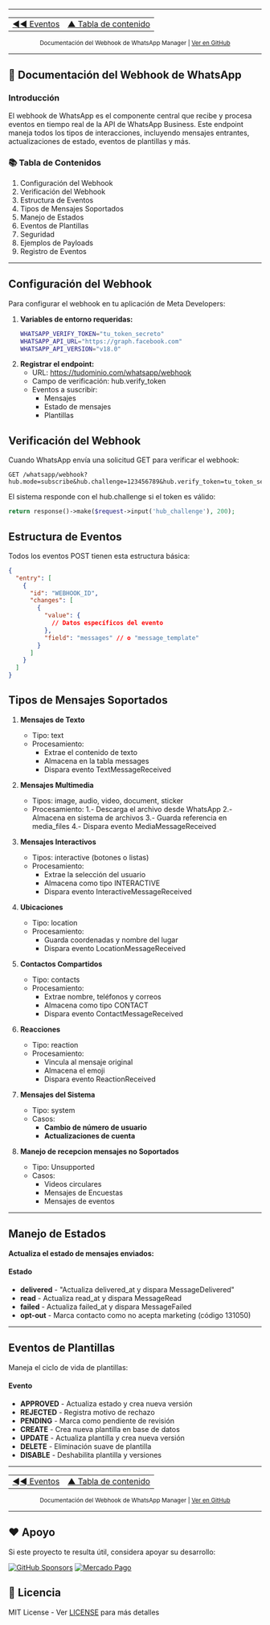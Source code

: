 
---

<div align="center">
<table>
  <tr>
    <td align="left">
      <a href="05-eventos.md" title="Sección anterior">◄◄ Eventos</a>
    </td>
    <td align="center">
      <a href="00-tabla-de-contenido.md" title="Tabla de contenido">▲ Tabla de contenido</a>
    </td>
  </tr>
</table>
</div>

<div align="center">
<sub>Documentación del Webhook de WhatsApp Manager | 
<a href="https://github.com/djdang3r/whatsapp-api-manager">Ver en GitHub</a></sub>
</div>

---

## 📡 Documentación del Webhook de WhatsApp

### Introducción
El webhook de WhatsApp es el componente central que recibe y procesa eventos en tiempo real de la API de WhatsApp Business. Este endpoint maneja todos los tipos de interacciones, incluyendo mensajes entrantes, actualizaciones de estado, eventos de plantillas y más.


### 📚 Tabla de Contenidos
1. Configuración del Webhook
2. Verificación del Webhook
3. Estructura de Eventos
4. Tipos de Mensajes Soportados
5. Manejo de Estados
6. Eventos de Plantillas
7. Seguridad
8. Ejemplos de Payloads
9. Registro de Eventos

--- 

## Configuración del Webhook
Para configurar el webhook en tu aplicación de Meta Developers:

1. **Variables de entorno requeridas:**
    ```sh
    WHATSAPP_VERIFY_TOKEN="tu_token_secreto"
    WHATSAPP_API_URL="https://graph.facebook.com"
    WHATSAPP_API_VERSION="v18.0"
    ```
2. **Registrar el endpoint:**
    - URL: https://tudominio.com/whatsapp/webhook
    - Campo de verificación: hub.verify_token
    - Eventos a suscribir:
        - Mensajes
        - Estado de mensajes
        - Plantillas


## Verificación del Webhook
Cuando WhatsApp envía una solicitud GET para verificar el webhook:

```http
GET /whatsapp/webhook?hub.mode=subscribe&hub.challenge=123456789&hub.verify_token=tu_token_secreto
```

El sistema responde con el hub.challenge si el token es válido:

```php
return response()->make($request->input('hub_challenge'), 200);
```

## Estructura de Eventos
Todos los eventos POST tienen esta estructura básica:
```json
{
  "entry": [
    {
      "id": "WEBHOOK_ID",
      "changes": [
        {
          "value": {
            // Datos específicos del evento
          },
          "field": "messages" // o "message_template"
        }
      ]
    }
  ]
}
```

## Tipos de Mensajes Soportados
1. **Mensajes de Texto**
    - Tipo: text
    - Procesamiento:
        - Extrae el contenido de texto
        - Almacena en la tabla messages
        - Dispara evento TextMessageReceived

2. **Mensajes Multimedia**
    - Tipos: image, audio, video, document, sticker
    - Procesamiento:
        1.- Descarga el archivo desde WhatsApp
        2.- Almacena en sistema de archivos
        3.- Guarda referencia en media_files
        4.- Dispara evento MediaMessageReceived

3. **Mensajes Interactivos**
    - Tipos: interactive (botones o listas)
    - Procesamiento:
        - Extrae la selección del usuario
        - Almacena como tipo INTERACTIVE
        - Dispara evento InteractiveMessageReceived

4. **Ubicaciones**
    - Tipo: location
    - Procesamiento:
        - Guarda coordenadas y nombre del lugar
        - Dispara evento LocationMessageReceived

5. **Contactos Compartidos**
    - Tipo: contacts
    - Procesamiento:
        - Extrae nombre, teléfonos y correos
        - Almacena como tipo CONTACT
        - Dispara evento ContactMessageReceived

6. **Reacciones**
    - Tipo: reaction
    - Procesamiento:
        - Vincula al mensaje original
        - Almacena el emoji
        - Dispara evento ReactionReceived

7. **Mensajes del Sistema**
    - Tipo: system
    - Casos:
        - **Cambio de número de usuario**
        - **Actualizaciones de cuenta**
  
8. **Manejo de recepcion mensajes no Soportados**
    - Tipo: Unsupported
    - Casos:
        - Videos circulares
        - Mensajes de Encuestas
        - Mensajes de eventos

---

## Manejo de Estados
**Actualiza el estado de mensajes enviados:**

#### Estado
- **delivered** - "Actualiza delivered_at y dispara MessageDelivered"
- **read** - Actualiza read_at y dispara MessageRead
- **failed** - 	Actualiza failed_at y dispara MessageFailed
- **opt-out** - Marca contacto como no acepta marketing (código 131050)

--- 

## Eventos de Plantillas
Maneja el ciclo de vida de plantillas:

#### Evento
- **APPROVED** - Actualiza estado y crea nueva versión
- **REJECTED** - Registra motivo de rechazo
- **PENDING** - Marca como pendiente de revisión
- **CREATE** - Crea nueva plantilla en base de datos
- **UPDATE** - Actualiza plantilla y crea nueva versión
- **DELETE** - Eliminación suave de plantilla
- **DISABLE** - Deshabilita plantilla y versiones


---

<div align="center">
<table>
  <tr>
    <td align="left">
      <a href="05-eventos.md" title="Sección anterior">◄◄ Eventos</a>
    </td>
    <td align="center">
      <a href="00-tabla-de-contenido.md" title="Tabla de contenido">▲ Tabla de contenido</a>
    </td>
  </tr>
</table>
</div>

<div align="center">
<sub>Documentación del Webhook de WhatsApp Manager | 
<a href="https://github.com/djdang3r/whatsapp-api-manager">Ver en GitHub</a></sub>
</div>

---


## ❤️ Apoyo

Si este proyecto te resulta útil, considera apoyar su desarrollo:

[![GitHub Sponsors](https://img.shields.io/badge/Sponsor%20me-GitHub-blue?style=for-the-badge&logo=github)](https://github.com/sponsors/djdang3r)
[![Mercado Pago](https://img.shields.io/badge/Donar%20con-Mercado%20Pago-blue?style=for-the-badge&logo=mercadopago)](https://mpago.li/2qe5G7E)

## 📄 Licencia

MIT License - Ver [LICENSE](LICENSE) para más detalles
